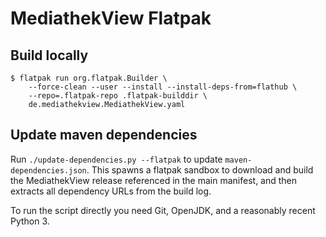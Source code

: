 # MediathekView Flatpak

## Build locally

```console
$ flatpak run org.flatpak.Builder \
    --force-clean --user --install --install-deps-from=flathub \
    --repo=.flatpak-repo .flatpak-builddir \
    de.mediathekview.MediathekView.yaml
```

## Update maven dependencies

Run `./update-dependencies.py --flatpak` to update `maven-dependencies.json`.
This spawns a flatpak sandbox to download and build the MediathekView release
referenced in the main manifest, and then extracts all dependency URLs from the
build log.

To run the script directly you need Git, OpenJDK, and a reasonably recent
Python 3.
